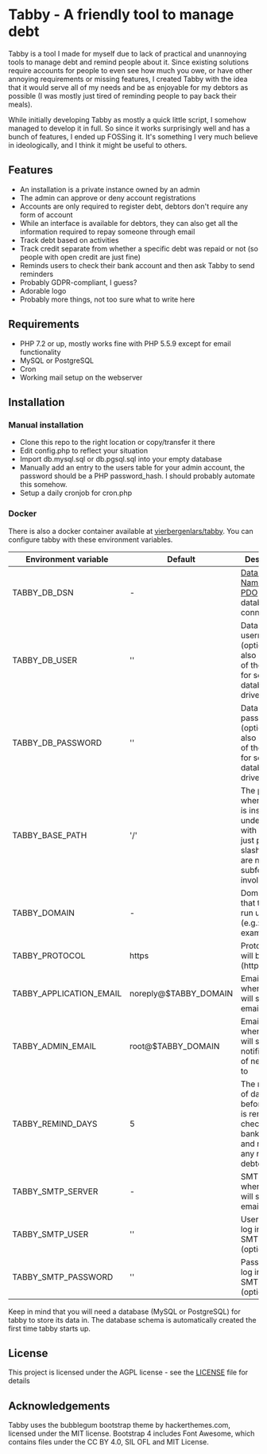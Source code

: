 # Tabby - A friendly tool to manage debt

Tabby is a tool I made for myself due to lack of practical and unannoying tools to manage debt and remind people about it. Since existing solutions require accounts for people to even see how much you owe, or have other annoying requirements or missing features, I created Tabby with the idea that it would serve all of my needs and be as enjoyable for my debtors as possible (I was mostly just tired of reminding people to pay back their meals). 

While initially developing Tabby as mostly a quick little script, I somehow managed to develop it in full. So since it works surprisingly well and has a bunch of features, I ended up FOSSing it. It's something I very much believe in ideologically, and I think it might be useful to others.

## Features 

* An installation is a private instance owned by an admin
* The admin can approve or deny account registrations
* Accounts are only required to register debt, debtors don't require any form of account
* While an interface is available for debtors, they can also get all the information required to repay someone through email
* Track debt based on activities
* Track credit separate from whether a specific debt was repaid or not (so people with open credit are just fine)
* Reminds users to check their bank account and then ask Tabby to send reminders
* Probably GDPR-compliant, I guess?
* Adorable logo
* Probably more things, not too sure what to write here

## Requirements

* PHP 7.2 or up, mostly works fine with PHP 5.5.9 except for email functionality
* MySQL or PostgreSQL
* Cron
* Working mail setup on the webserver

## Installation

### Manual installation

* Clone this repo to the right location or copy/transfer it there
* Edit config.php to reflect your situation
* Import db.mysql.sql or db.pgsql.sql into your empty database
* Manually add an entry to the users table for your admin account, the password should be a PHP password_hash. I should probably automate this somehow.
* Setup a daily cronjob for cron.php

### Docker

There is also a docker container available at [vierbergenlars/tabby](https://hub.docker.com/r/vierbergenlars/tabby).
You can configure tabby with these environment variables.

| Environment variable | Default | Description |
| -------------------- | ------- | ----------- |
| TABBY_DB_DSN         | -       | [Data Source Name for PDO](https://www.php.net/manual/en/pdo.construct.php) database connection |
| TABBY_DB_USER        | ''      | Database username (optional, can also be part of the DSN for some database drivers) |
| TABBY_DB_PASSWORD    | ''      | Database password (optional, can also be part of the DSN for some database drivers) |
| TABBY_BASE_PATH      | '/'     | The path where tabby is installed under. End with a slash, just put a slash if there are no subfolders involved |
| TABBY_DOMAIN         | -       | Domain name that tabby wil run under (e.g.: example.com) |
| TABBY_PROTOCOL       | https   | Protocol that will be used (http or https) |
| TABBY_APPLICATION_EMAIL | noreply@$TABBY_DOMAIN | Email address where tabby will send emails from |
| TABBY_ADMIN_EMAIL    | root@$TABBY_DOMAIN | Email address where tabby will send notifications of new users to |
| TABBY_REMIND_DAYS    | 5       | The number of days before a user is reminded to check his bank account and remind any remaining debtor |
| TABBY_SMTP_SERVER    | -       | SMTP server where tabby will send its emails to |
| TABBY_SMTP_USER      | ''      | Username to log in to the SMTP server (optional) |
| TABBY_SMTP_PASSWORD  | ''      | Password to log in to the SMTP server (optional) |

Keep in mind that you will need a database (MySQL or PostgreSQL) for tabby to store its data in.
The database schema is automatically created the first time tabby starts up.

## License

This project is licensed under the AGPL license - see the [LICENSE](LICENSE) file for details

## Acknowledgements

Tabby uses the bubblegum bootstrap theme by hackerthemes.com, licensed under the MIT license. Bootstrap 4 includes Font Awesome, which contains files under the CC BY 4.0, SIL OFL and MIT License.
